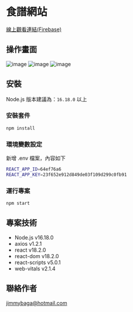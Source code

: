 # 食譜網站

[線上觀看連結(Firebase)](recipeapp-reactjs-22d3c.firebaseapp.com)

## 操作畫面

![image](https://github.com/Bajohn69/js-practice/blob/cfea60d92163e3100f2768f32adaa88bef9921ff/Recipe/recipe/readme/%F0%9F%A5%A6Recipe%F0%9F%A5%A9_%E2%80%94_Mozilla_Firefox_2023-01-09_11-06-33_-_Compressed_with_FlexClip_AdobeExpress.gif)
![image](hhttps://github.com/Bajohn69/js-practice/blob/cfea60d92163e3100f2768f32adaa88bef9921ff/Recipe/recipe/readme/%E8%9E%A2%E5%B9%95%E6%93%B7%E5%8F%96%E7%95%AB%E9%9D%A2%202023-01-09%20175038.jpg)
![image](https://github.com/Bajohn69/js-practice/blob/d204d0624b0558fbaa5524ddc47261342b42634c/Recipe/recipe/readme/%F0%9F%A5%A6Recipe%F0%9F%A5%A9_%E2%80%94_Mozilla_Firefox_2023-01-09_11-07-15_AdobeExpress.gif)

## 安裝

Node.js 版本建議為：`16.18.0` 以上

### 安裝套件

```bash
npm install
```

### 環境變數設定

新增 .env 檔案，內容如下

```bash
REACT_APP_ID=64ef76a6
REACT_APP_KEY=23f652e912d849de03f109d299c0fb91
```

### 運行專案

```bash
npm start
```

## 專案技術

- Node.js v16.18.0
- axios v1.2.1
- react v18.2.0
- react-dom v18.2.0
- react-scripts v5.0.1
- web-vitals v2.1.4

## 聯絡作者

jimmybaga@hotmail.com
